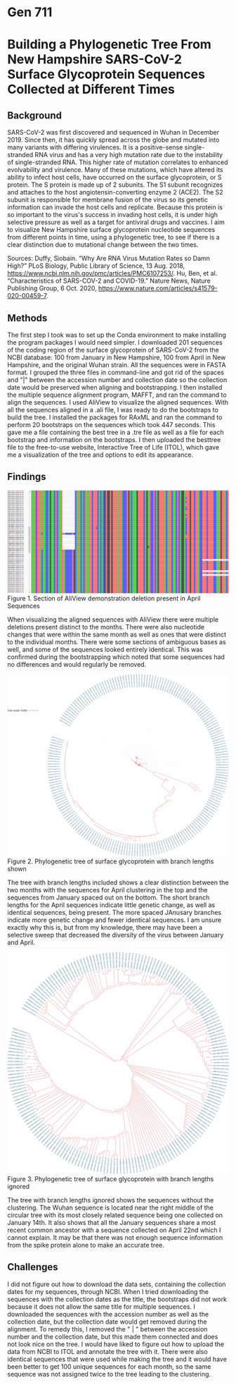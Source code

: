# Gen 711

# Building a Phylogenetic Tree From New Hampshire SARS-CoV-2 Surface Glycoprotein Sequences Collected at Different Times

## Background

SARS-CoV-2 was first discovered and sequenced in Wuhan in December 2019. Since then, it has quickly spread across the globe and mutated into many variants with differing virulences. It is a positive-sense single-stranded RNA virus and has a very high mutation rate due to the instability of single-stranded RNA. This higher rate of mutation correlates to enhanced evolvability and virulence. Many of these mutations, which have altered its ability to infect host cells, have occurred on the surface glycoprotein, or S protein. The S protein is made up of 2 subunits. The S1 subunit recognizes and attaches to the host angiotensin-converting enzyme 2 (ACE2). The S2 subunit is responsible for membrane fusion of the virus so its genetic information can invade the host cells and replicate. Because this protein is so important to the virus's success in invading host cells, it is under high selective pressure as well as a target for antiviral drugs and vaccines. I aim to visualize New Hampshire surface glycoprotein nucleotide sequences from different points in time, using a phylogenetic tree, to see if there is a clear distinction due to mutational change between the two times.

Sources:
Duffy, Siobain. “Why Are RNA Virus Mutation Rates so Damn High?” PLoS Biology, Public Library of Science, 13 Aug. 2018, https://www.ncbi.nlm.nih.gov/pmc/articles/PMC6107253/. 
Hu, Ben, et al. “Characteristics of SARS-COV-2 and COVID-19.” Nature News, Nature Publishing Group, 6 Oct. 2020, https://www.nature.com/articles/s41579-020-00459-7. 

## Methods

The first step I took was to set up the Conda environment to make installing the program packages I would need simpler. I downloaded 201 sequences of the coding region of the surface glycoprotein of SARS-CoV-2 from the NCBI database: 100 from January in New Hampshire, 100 from April in New Hampshire, and the original Wuhan strain. All the sequences were in FASTA format. I grouped the three files in command-line and got rid of the spaces and "|" between the accession number and collection date so the collection date would be preserved when aligning and bootstrapping. I then installed the multiple sequence alignment program, MAFFT, and ran the command to align the sequences. I used AliView to visualize the aligned sequences. With all the sequences aligned in a .ali file, I was ready to do the bootstraps to build the tree. I installed the packages for RAxML and ran the command to perform 20 bootstraps on the sequences which took 447 seconds. This gave me a file containing the best tree in a .tre file as well as a file for each bootstrap and information on the bootstraps. I then uploaded the besttree file to the free-to-use website, Interactive Tree of Life (ITOL), which gave me a visualization of the tree and options to edit its appearance. 

## Findings

![aliview.png](https://github.com/CornP0p/Gen-711/blob/main/SourceFiles/AliViewSpike.png) 
Figure 1. Section of AliView demonstration deletion present in April Sequences

When visualizing the aligned sequences with AliView there were multiple deletions present distinct to the months. There were also nucleotide changes that were within the same month as well as ones that were distinct to the individual months. There were some sections of ambiguous bases as well, and some of the sequences looked entirely identical. This was confirmed during the bootstrapping which noted that some sequences had no differences and would regularly be removed. 

![branch.png](https://github.com/CornP0p/Gen-711/blob/main/SourceFiles/SARS-CoV-2Spikebranch.png)
Figure 2. Phylogenetic tree of surface glycoprotein with branch lengths shown

The tree with branch lengths included shows a clear distinction between the two months with the sequences for April clustering in the top and the sequences from January spaced out on the bottom. The short branch lengths for the April sequences indicate little genetic change, as well as identical sequences, being present. The more spaced JAnusary branches indicate more genetic change and fewer identical sequences. I am unsure exactly why this is, but from my knowledge, there may have been a selective sweep that decreased the diversity of the virus between January and April.

![noBranch.png](https://github.com/CornP0p/Gen-711/blob/main/SourceFiles/SARS-CoV-2Spike.png)
Figure 3. Phylogenetic tree of surface glycoprotein with branch lengths ignored

The tree with branch lengths ignored shows the sequences without the clustering. The Wuhan sequence is located near the right middle of the circular tree with its most closely related sequence being one collected on January 14th. It also shows that all the January sequences share a most recent common ancestor with a sequence collected on April 22nd which I cannot explain. It may be that there was not enough sequence information from the spike protein alone to make an accurate tree. 


## Challenges

I did not figure out how to download the data sets, containing the collection dates for my sequences, through NCBI. When I tried downloading the sequences with the collection dates as the title, the bootstraps did not work because it does not allow the same title for multiple sequences. I downloaded the sequences with the accession number as well as the collection date, but the collection date would get removed during the alignment. To remedy this, I removed the " | " between the accession number and the collection date, but this made them connected and does not look nice on the tree. I would have liked to figure out how to upload the data from NCBI to ITOL and annotate the tree with it. There were also identical sequences that were used while making the tree and it would have been better to get 100 unique sequences for each month, so the same sequence was not assigned twice to the tree leading to the clustering. 

